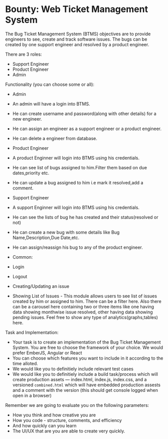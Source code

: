 # Bounty: Web Ticket Management System

The Bug Ticket Management System (BTMS) objectives are to provide engineers to  see, create and track software issues. The bugs can be created by one support engineer and resolved by a product engineer.
 
There are 3 roles:
* Support Engineer
* Product Engineer
* Admin

Functionality (you can choose some or all):
* Admin
 * An admin will have a login into BTMS.
 * He can create username and password(along with other details) for a new engineer.
 * He can assign an engineer as a support engineer or a product engineer.
 * He can delete a engineer from database.
 
* Product Engineer
 * A product Enginner will login into BTMS using his credentials.
 * He can see list of bugs assigned to him.Filter them based on due dates,priority etc.
 * He can update a bug assigned to him i.e mark it resolved,add a comment.
 
* Support Engineer
 * A support Enginner will login into BTMS using his credentials.
 * He can see the lists of bug he has created and their status(resolved or not)
 * He can create a new bug with some details like Bug Name,Description,Due Date,etc.
 * He can assign/reassign his bug to any of the product engineer.
 
* Common:
 * Login
 * Logout
 * Creating/Updating an issue
 * Showing List of Issues - This module allows users to see list of issues created by him or assigned to him. There can be a filter here. Also there can be a carousel here containing two or three items like one having data showing monthwise issue resolved, other having data showing pending issues. Feel free to show  any type of analytics(graphs,tables) here.
 
Task and Implementation:
 * Your task is to create an implementation of the Bug Ticket Management System. You are free to choose the framework of your choice. We would prefer EmberJS, Angular or React
 * You can choose which features you want to include in it according to the time alloted.
 * We would like you to definitiely include relevant test cases
 * We would like you to definitiely include a build task/process which will create production assets — index.html, index.js, index.css, and a versioned `combined.html` which will have embedded production assests and a comment with the version (this should get console logged when open in a browser)
 
Remember we are going to evaluate you on the following parameters:
 * How you think and how creative you are
 * How you code - structure, comments, and efficiency
 * And how quickly can you learn
 * The UI/UX that are you are able to create very quickly.
